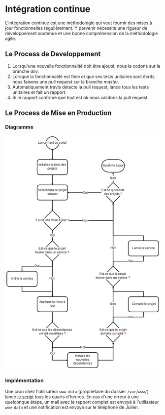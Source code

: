 Intégration continue
====================

L'intégration continue est une méthodologie qui veut fournir des mises à jour fonctionnelles régulièrement. Y parvenir nécessite une rigueur de développement soutenue et une bonne compréhension de la méthodologie agile.

Le Process de Developpement
---------------------------

1) Lorsqu'une nouvelle fonctionnalité doit être ajouté, nous la codons sur la branche *dev*.
2) Lorsque la fonctionnalité est finie et que ses tests unitaires sont écrits, nous faisons une pull request sur la branche *master*.
3) Automatiquement travis détecte la pull request, lance tous les tests unitaires et fait un rapport.
4) Si le rapport confirme que tout est ok nous validons la pull request.

Le Process de Mise en Production
--------------------------------

### Diagramme

![diagramme de la mise à jour](maj.png)

### Implémentation

Une cron chez l'utilisateur `www-data` (propriétaire du dossier `/var/www/`) lance [le script](maj.sh) tous les quarts d'heures. En cas d'une erreur à une quelconque étape, un mail avec le rapport complet est envoyé à l'utilisateur `www-data` et une notification est envoyé sur le téléphone de Julien.

